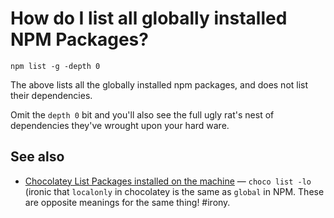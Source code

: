 ﻿# How do I list all globally installed NPM Packages?

	npm list -g -depth 0

The above lists all the globally installed npm packages, and does not list their dependencies.

Omit the `depth 0` bit and you'll also see the full ugly rat's nest of dependencies they've wrought upon your hard ware.

## See also

- [Chocolatey List Packages installed on the machine](../chocolatey/list_localonly.md) &mdash; `choco list -lo` (ironic that `localonly` in chocolatey is the same as `global` in NPM. These are opposite meanings for the same thing! #irony.
